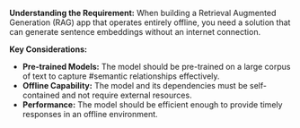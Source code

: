 **Understanding the Requirement:** When building a Retrieval Augmented Generation (RAG) app that operates entirely offline, you need a solution that can generate sentence embeddings without an internet connection.

**Key Considerations:**

- **Pre-trained Models:** The model should be pre-trained on a large corpus of text to capture #semantic relationships effectively.
- **Offline Capability:** The model and its dependencies must be self-contained and not require external resources.
- **Performance:** The model should be efficient enough to provide timely responses in an offline environment.
